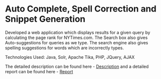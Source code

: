# Auto Complete, Spell Correction and Snippet Generation

Developed a web application which displays results for a given query by calculating the page rank for NYTimes.com. The Search box also gives Auto-suggestions for queries as we type. The search engine also gives spelling suggestions for words which are incorrectly types. 

Technologies Used: Java, Solr, Apache Tika, PHP, JQuery, AJAX

The detailed description can be found here - [Description](https://github.com/parthvaghani1995/Information-Retrieval-and-Web-Search-Engines/blob/master/AutoComplete-SpellCorrection-SnippetGeneration/HW5_Spellcorrect_Autocomplete_Snippets_description.pdf) and a detailed report can be found here - [Report](https://github.com/parthvaghani1995/Information-Retrieval-and-Web-Search-Engines/blob/master/AutoComplete-SpellCorrection-SnippetGeneration/Report.pdf)
